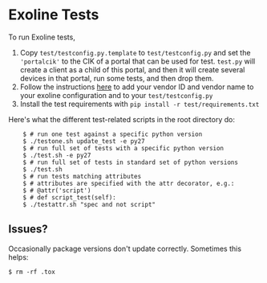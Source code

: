 Exoline Tests
=============

To run Exoline tests,

1. Copy `test/testconfig.py.template` to `test/testconfig.py` and set the `'portalcik'` to the CIK of a portal that can be used for test. `test.py` will create a client as a child of this portal, and then it will create several devices in that portal, run some tests, and then drop them.
2. Follow the instructions [here](https://github.com/exosite/exoline#provisioning) to add your vendor ID and vendor name to your exoline configuration and to your `test/testconfig.py`
3. Install the test requirements with `pip install -r test/requirements.txt`

Here's what the different test-related scripts in the root directory do:

```
    $ # run one test against a specific python version
    $ ./testone.sh update_test -e py27
    $ # run full set of tests with a specific python version
    $ ./test.sh -e py27
    $ # run full set of tests in standard set of python versions
    $ ./test.sh
    $ # run tests matching attributes 
    $ # attributes are specified with the attr decorator, e.g.:
    $ # @attr('script')
    $ # def script_test(self):
    $ ./testattr.sh "spec and not script"
```

## Issues?

Occasionally package versions don't update correctly. Sometimes this helps:

```
$ rm -rf .tox
```
